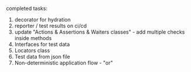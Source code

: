completed tasks:

1. decorator for hydration
2. reporter / test results on ci/cd
3. update "Actions & Assertions & Waiters classes" - add multiple checks inside methods
4. Interfaces for test data
5. Locators class
6. Test data from json file
7. Non-deterministic application flow - "or"

